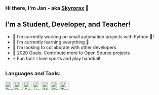### Hi there, I'm Jan - aka [Skyrorax][website] 👋


## I'm a Student, Developer, and Teacher!

- 🔭 I’m currently working on small automation projects with Python 🐍!
- 🌱 I’m currently learning everything 🤣
- 👯 I’m looking to collaborate with other developers
- 🥅 2020 Goals: Contribute more to Open Source projects
- ⚡ Fun fact: I love sports and play handball

### Languages and Tools:
<img align="left" alt="Python" width="26px" src="https://i.postimg.cc/139vBwBt/1200px-Python-logo-notext-svg.png" />
<img align="left" alt="PyCharm" width="26px" src="https://i.postimg.cc/vTtWx2pv/1200px-Py-Charm-Logo-svg.png" />
<img align="left" alt="Git" width="26px" src="https://i.postimg.cc/rwnN9bzn/Git-Icon-1788-C-150x150.png" />
<img align="left" alt="Linux" width="26px" src="https://i.postimg.cc/HLVyzk7R/149px-Tux-Flat-svg.png" />
<img align="left" alt="Windows" width="26px" src="https://i.postimg.cc/rwh45rz5/600px-Windows-logo-2012-svg.png" />
<img align="left" alt="GitHub" width="26px" src="https://i.postimg.cc/bvW2BfxJ/mark-github-512.png" />
<img align="left" alt="Terminal" width="26px" src="https://i.postimg.cc/FRSJtCpx/png-transparent-computer-icons-computer-terminal-cmd-exe-command-terminal-miscellaneous-angle-rectan.png" />

[website]: https://github.com/Skyrorax
